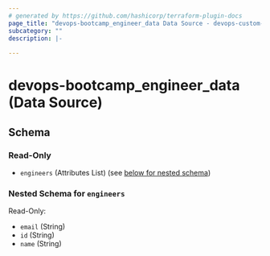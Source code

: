 ```yaml
---
# generated by https://github.com/hashicorp/terraform-plugin-docs
page_title: "devops-bootcamp_engineer_data Data Source - devops-custom-provider"
subcategory: ""
description: |-
  
---
```


# devops-bootcamp_engineer_data (Data Source)





<!-- schema generated by tfplugindocs -->
## Schema

### Read-Only


- `engineers` (Attributes List) (see [below for nested schema](#nestedatt--engineers))

<a id="nestedatt--engineers"></a>
### Nested Schema for `engineers`


Read-Only:

- `email` (String)
- `id` (String)
- `name` (String)


